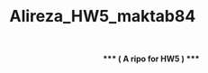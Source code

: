 <br>

# Alireza_HW5_maktab84
<br>
<p align="center"><strong>*** ( A ripo for HW5 ) ***</strong></p>








